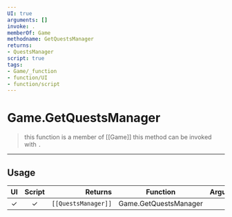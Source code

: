 ```yaml
---
UI: true
arguments: []
invoke: .
memberOf: Game
methodname: GetQuestsManager
returns:
- QuestsManager
script: true
tags:
- Game/_function
- function/UI
- function/script
---
```

# Game.GetQuestsManager
> this function is a member of [[Game]]
> this method can be invoked with `.`
-----
## Usage
|  UI | Script | Returns | Function | Arguments |
|:---:|:------:|-------:|:--------:|:---------|
|✓|✓|<code>[[QuestsManager]]<code/>|Game.GetQuestsManager||
